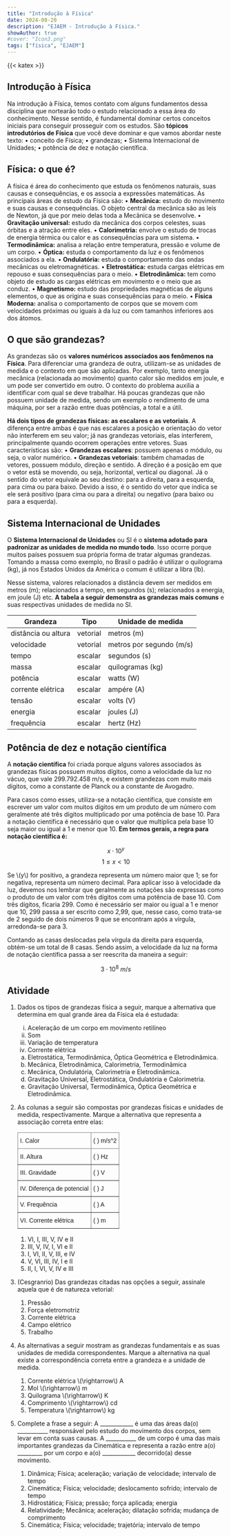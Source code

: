 ```yaml
---
title: "Introdução à Física"
date: 2024-08-20
description: "EJAEM - Introdução à Física."
showAuthor: true
#cover: "Icon3.png"
tags: ["física", "EJAEM"]
---
```


{{< katex >}}

## Introdução à Física

Na introdução à Física, temos contato com alguns fundamentos dessa disciplina que nortearão todo o estudo relacionado a essa área do conhecimento. Nesse sentido, é fundamental dominar certos conceitos iniciais para conseguir prosseguir com os estudos. São **tópicos introdutórios de Física** que você deve dominar e que vamos abordar neste texto:
   • conceito de Física;
   • grandezas;
   • Sistema Internacional de Unidades;
   • potência de dez e notação científica.

## Física: o que é?

A física é área do conhecimento que estuda os fenômenos naturais, suas causas e consequências, e os associa a expressões matemáticas. As principais áreas de estudo da Física são:
   • **Mecânica:** estudo do movimento e suas causas e consequências. O objeto central da mecânica são as leis de Newton, já que por meio delas toda a Mecânica se desenvolve.
   • **Gravitação universal:** estudo da mecânica dos corpos celestes, suas órbitas e a atração entre eles.
   • **Calorimetria:** envolve o estudo de trocas de energia térmica ou calor e as consequências para um sistema.
   • **Termodinâmica:** analisa a relação entre temperatura, pressão e volume de um corpo.
   • **Óptica:** estuda o comportamento da luz e os fenômenos associados a ela.
   • **Ondulatória:** estuda o comportamento das ondas mecânicas ou eletromagnéticas.
   • **Eletrostática:** estuda cargas elétricas em repouso e suas consequências para o meio.
   • **Eletrodinâmica:** tem como objeto de estudo as cargas elétricas em movimento e o meio que as conduz.
   • **Magnetismo:** estudo das propriedades magnéticas de alguns elementos, o que as origina e suas consequências para o meio.
   • **Física Moderna:** analisa o comportamento de corpos que se movem com velocidades próximas ou iguais à da luz ou com tamanhos inferiores aos dos átomos.


## O que são grandezas?

As grandezas são os **valores numéricos associados aos fenômenos na Física**. Para diferenciar uma grandeza de outra, utilizam-se as unidades de medida e o contexto em que são aplicadas. Por exemplo, tanto energia mecânica (relacionada ao movimento) quanto calor são medidos em joule, e um pode ser convertido em outro. O contexto do problema auxilia a identificar com qual se deve trabalhar. Há poucas grandezas que não possuem unidade de medida, sendo um exemplo o rendimento de uma máquina, por ser a razão entre duas potências, a total e a útil.

**Há dois tipos de grandezas físicas: as escalares e as vetoriais**. A diferença entre ambas é que nas escalares a posição e orientação do vetor não interferem em seu valor; já nas grandezas vetoriais, elas interferem, principalmente quando ocorrem operações entre vetores. Suas características são:
   • **Grandezas escalares**: possuem apenas o módulo, ou seja, o valor numérico.
   • **Grandezas vetoriais**: também chamadas de vetores, possuem módulo, direção e sentido. A direção é a posição em que o vetor está se movendo, ou seja, horizontal, vertical ou diagonal. Já o sentido do vetor equivale ao seu destino: para a direita, para a esquerda, para cima ou para baixo. Devido a isso, é o sentido do vetor que indica se ele será positivo (para cima ou para a direita) ou negativo (para baixo ou para a esquerda).

## Sistema Internacional de Unidades

O **Sistema Internacional de Unidades** ou SI é o **sistema adotado para padronizar as unidades de medida no mundo todo**. Isso ocorre porque muitos países possuem sua própria forma de tratar algumas grandezas. Tomando a massa como exemplo, no Brasil o padrão é utilizar o quilograma (kg), já nos Estados Unidos da América o comum é utilizar a libra (lb).

Nesse sistema, valores relacionados a distância devem ser medidos em metros (m); relacionados a tempo, em segundos (s); relacionados a energia, em joule (J) etc. **A tabela a seguir demonstra as grandezas mais comuns** e suas respectivas unidades de medida no SI.

| Grandeza            | Tipo     | Unidade de medida        |
| ------------------- | -------- | ------------------------ |
| distância ou altura | vetorial | metros (m)               |
| velocidade          | vetorial | metros por segundo (m/s) |
| tempo               | escalar  | segundos (s)             |
| massa               | escalar  | quilogramas (kg)         |
| potência            | escalar  | watts (W)                |
| corrente elétrica   | escalar  | ampére (A)               |
| tensão              | escalar  | volts (V)                |
| energia             | escalar  | joules (J)               |
| frequência          | escalar  | hertz (Hz)               |

## Potência de dez e notação científica

A **notação científica** foi criada porque alguns valores associados às grandezas físicas possuem muitos dígitos, como a velocidade da luz no vácuo, que vale 299.792.458 m/s, e existem grandezas com muito mais dígitos, como a constante de Planck ou a constante de Avogadro.

Para casos como esses, utiliza-se a notação científica, que consiste em escrever um valor com muitos dígitos em um produto de um número com geralmente até três dígitos multiplicado por uma potência de base 10. Para a notação científica é necessário que o valor que multiplica pela base 10 seja maior ou igual a 1 e menor que 10. **Em termos gerais, a regra para notação científica é:**

$$x \cdot 10^y$$
$$1\leq x \lt 10$$


Se \\(y\\) for positivo, a grandeza representa um número maior que 1; se for negativa, representa um número decimal. Para aplicar isso à velocidade da luz, devemos nos lembrar que geralmente as notações são expressas como o produto de um valor com três dígitos com uma potência de base 10. Com três dígitos, ficaria 299. Como é necessário ser maior ou igual a 1 e menor que 10, 299 passa a ser escrito como 2,99, que, nesse caso, como trata-se de 2 seguido de dois números 9 que se encontram após a vírgula, arredonda-se para 3.

Contando as casas deslocadas pela vírgula da direita para esquerda, obtém-se um total de 8 casas. Sendo assim, a velocidade da luz na forma de notação científica passa a ser reescrita da maneira a seguir:

$$3\cdot10^8 \ m/s$$


## Atividade

1. Dados os tipos de grandezas física a seguir, marque a alternativa que determina em qual grande área da Física ela é estudada:

   <ol type="i">
   <li>Aceleração de um corpo em movimento retilíneo</li>
   <li>Som</li>
   <li>Variação de temperatura</li>
   <li>Corrente elétrica</li>
   </ol>

   <ol type="a">
   <li>Eletrostática, Termodinâmica, Óptica Geométrica e Eletrodinâmica.</li>
   <li>Mecânica, Eletrodinâmica, Calorimetria, Termodinâmica</li>
   <li>Mecânica, Ondulatória, Calorimetria e Eletrodinâmica.</li>
   <li>Gravitação Universal, Eletrostática, Ondulatória e Calorimetria.</li>
   <li>Gravitação Universal, Termodinâmica, Óptica Geométrica e Eletrodinâmica.</li>  
   </ol>

2. As colunas a seguir são compostas por grandezas físicas e unidades de medida, respectivamente. Marque a alternativa que representa a associação correta entre elas:
   
   <style type="text/css">
   .tg  {border-collapse:collapse;border-spacing:0;}
   .tg td{border-color:black;border-style:solid;border-width:1px;font-family:Arial, sans-serif;font-size:14px;
   overflow:hidden;padding:10px 5px;word-break:normal;}
   .tg th{border-color:black;border-style:solid;border-width:1px;font-family:Arial, sans-serif;font-size:14px;
   font-weight:normal;overflow:hidden;padding:10px 5px;word-break:normal;}
   .tg .tg-0pky{border-color:inherit;text-align:left;vertical-align:top}
   </style>
   <table class="tg"><thead>
   <tr>
      <th class="tg-0pky">I. Calor</th>
      <th class="tg-0pky">( ) m/s^2</th>
   </tr></thead>
   <tbody>
   <tr>
      <td class="tg-0pky">II. Altura</td>
      <td class="tg-0pky">( ) Hz</td>
   </tr>
   <tr>
      <td class="tg-0pky">III. Gravidade</td>
      <td class="tg-0pky">( ) V</td>
   </tr>
   <tr>
      <td class="tg-0pky">IV. Diferença de potencial</td>
      <td class="tg-0pky">( ) J</td>
   </tr>
   <tr>
      <td class="tg-0pky">V. Frequência</td>
      <td class="tg-0pky">( ) A</td>
   </tr>   
   <tr>
      <td class="tg-0pky">VI. Corrente elétrica</td>
      <td class="tg-0pky">( ) m</td>
   </tr>      
   </tbody>
   </table>

   1. VI, I, III, V, IV e II
   2. III, V, IV, I, VI e II
   3. I, VI, II, V, III, e IV
   4. V, VI, III, IV, I e II
   5. II, I, VI, V, IV e III  

3. (Cesgranrio) Das grandezas citadas nas opções a seguir, assinale aquela que é de natureza vetorial:

   1. Pressão
   2. Força eletromotriz
   3. Corrente elétrica
   4. Campo elétrico
   5. Trabalho

4. As alternativas a seguir mostram as grandezas fundamentais e as suas unidades de medida correspondentes. Marque a alternativa na qual existe a correspondência correta entre a grandeza e a unidade de medida.

   1. Corrente elétrica \\(\rightarrow\\) A
   2. Mol \\(\rightarrow\\) m
   3. Quilograma \\(\rightarrow\\) K
   4. Comprimento \\(\rightarrow\\) cd
   5. Temperatura \\(\rightarrow\\) kg

5. Complete a frase a seguir: A ____________ é uma das áreas da(o) ___________ responsável pelo estudo do movimento dos corpos, sem levar em conta suas causas. A ___________ de um corpo é uma das mais importantes grandezas da Cinemática e representa a razão entre a(o) _________ por um corpo e a(o) ____________ decorrido(a) desse movimento. 

   1. Dinâmica; Física; aceleração; variação de velocidade; intervalo de tempo
   2. Cinemática; Física; velocidade; deslocamento sofrido; intervalo de tempo
   3. Hidrostática; Física; pressão; força aplicada; energia
   4. Relatividade; Mecânica; aceleração; dilatação sofrida; mudança de comprimento
   5. Cinemática; Física; velocidade; trajetória; intervalo de tempo

   
